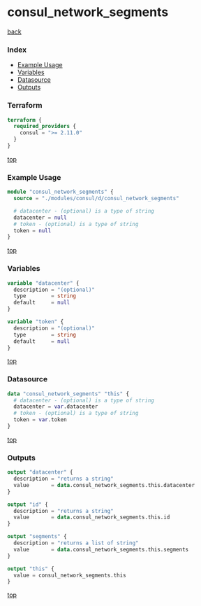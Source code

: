 # consul_network_segments

[back](../consul.md)

### Index

- [Example Usage](#example-usage)
- [Variables](#variables)
- [Datasource](#datasource)
- [Outputs](#outputs)

### Terraform

```terraform
terraform {
  required_providers {
    consul = ">= 2.11.0"
  }
}
```

[top](#index)

### Example Usage

```terraform
module "consul_network_segments" {
  source = "./modules/consul/d/consul_network_segments"

  # datacenter - (optional) is a type of string
  datacenter = null
  # token - (optional) is a type of string
  token = null
}
```

[top](#index)

### Variables

```terraform
variable "datacenter" {
  description = "(optional)"
  type        = string
  default     = null
}

variable "token" {
  description = "(optional)"
  type        = string
  default     = null
}
```

[top](#index)

### Datasource

```terraform
data "consul_network_segments" "this" {
  # datacenter - (optional) is a type of string
  datacenter = var.datacenter
  # token - (optional) is a type of string
  token = var.token
}
```

[top](#index)

### Outputs

```terraform
output "datacenter" {
  description = "returns a string"
  value       = data.consul_network_segments.this.datacenter
}

output "id" {
  description = "returns a string"
  value       = data.consul_network_segments.this.id
}

output "segments" {
  description = "returns a list of string"
  value       = data.consul_network_segments.this.segments
}

output "this" {
  value = consul_network_segments.this
}
```

[top](#index)